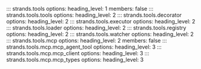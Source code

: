 ::: strands.tools
    options:
      heading_level: 1
      members: false
::: strands.tools.tools
    options:
      heading_level: 2
::: strands.tools.decorator
    options:
      heading_level: 2
::: strands.tools.executor
    options:
      heading_level: 2
::: strands.tools.loader
    options:
      heading_level: 2
::: strands.tools.registry
    options:
      heading_level: 2
::: strands.tools.watcher
    options:
      heading_level: 2
::: strands.tools.mcp
    options:
      heading_level: 2
      members: false
::: strands.tools.mcp.mcp_agent_tool
    options:
      heading_level: 3
::: strands.tools.mcp.mcp_client
    options:
      heading_level: 3
::: strands.tools.mcp.mcp_types
    options:
      heading_level: 3
